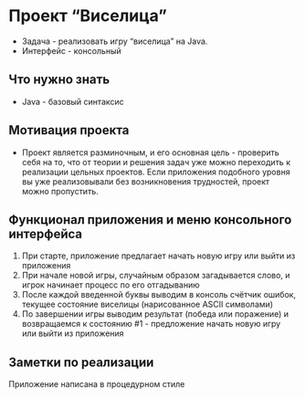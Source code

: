 # Проект “Виселица”
 - Задача - реализовать игру “виселица” на Java.
 - Интерфейс - консольный

## Что нужно знать
 - Java - базовый синтаксис

## Мотивация проекта
 - Проект является разминочным, и его основная цель - проверить себя на то, что от теории и решения задач уже можно переходить к реализации цельных проектов. Если приложения подобного уровня вы уже реализовывали без возникновения трудностей, проект можно пропустить.

## Функционал приложения и меню консольного интерфейса
1) При старте, приложение предлагает начать новую игру или выйти из приложения
2) При начале новой игры, случайным образом загадывается слово, и игрок начинает процесс по его отгадыванию
3) После каждой введенной буквы выводим в консоль счётчик ошибок, текущее состояние виселицы (нарисованное ASCII символами)
4) По завершении игры выводим результат (победа или поражение) и возвращаемся к состоянию #1 - предложение начать новую игру или выйти из приложения

## Заметки по реализации
Приложение написана в процедурном стиле
